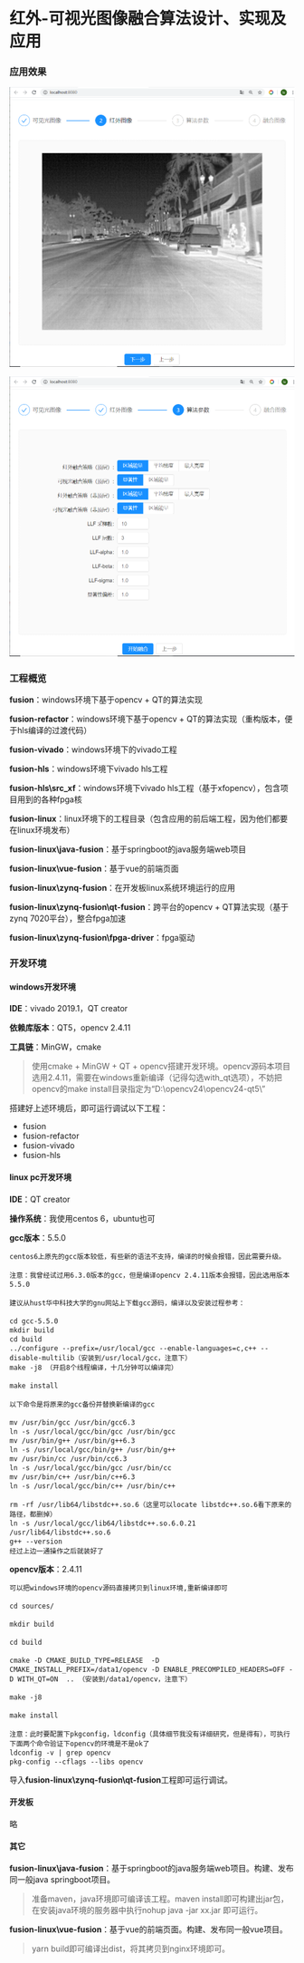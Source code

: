 # 红外-可视光图像融合算法设计、实现及应用

### 应用效果

![](docs/show1.PNG)



![](docs/show2.PNG)



### 工程概览

**fusion**：windows环境下基于opencv + QT的算法实现

**fusion-refactor**：windows环境下基于opencv + QT的算法实现（重构版本，便于hls编译的过渡代码）

**fusion-vivado**：windows环境下的vivado工程

**fusion-hls**：windows环境下vivado hls工程

**fusion-hls\src_xf**：windows环境下vivado hls工程（基于xfopencv），包含项目用到的各种fpga核

**fusion-linux**：linux环境下的工程目录（包含应用的前后端工程，因为他们都要在linux环境发布）

**fusion-linux\java-fusion**：基于springboot的java服务端web项目

**fusion-linux\vue-fusion**：基于vue的前端页面

**fusion-linux\zynq-fusion**：在开发板linux系统环境运行的应用

**fusion-linux\zynq-fusion\qt-fusion**：跨平台的opencv + QT算法实现（基于zynq 7020平台），整合fpga加速

**fusion-linux\zynq-fusion\fpga-driver**：fpga驱动

### 开发环境

#### windows开发环境

**IDE**：vivado 2019.1，QT creator

**依赖库版本**：QT5，opencv 2.4.11

**工具链**：MinGW，cmake

> 使用cmake + MinGW + QT + opencv搭建开发环境。opencv源码本项目选用2.4.11，需要在windows重新编译（记得勾选with_qt选项），不妨把opencv的make install目录指定为“D:\opencv24\opencv24-qt5\”

搭建好上述环境后，即可运行调试以下工程：

- fusion
- fusion-refactor
- fusion-vivado
- fusion-hls

#### linux pc开发环境

**IDE**：QT creator

**操作系统**：我使用centos 6，ubuntu也可

**gcc版本**：5.5.0

```
centos6上原先的gcc版本较低，有些新的语法不支持，编译的时候会报错，因此需要升级。

注意：我曾经试过用6.3.0版本的gcc，但是编译opencv 2.4.11版本会报错，因此选用版本5.5.0

建议从hust华中科技大学的gnu网站上下载gcc源码，编译以及安装过程参考：

cd gcc-5.5.0
mkdir build
cd build
../configure --prefix=/usr/local/gcc --enable-languages=c,c++ --disable-multilib（安装到/usr/local/gcc，注意下）
make -j8 （开启8个线程编译，十几分钟可以编译完）

make install

以下命令是将原来的gcc备份并替换新编译的gcc

mv /usr/bin/gcc /usr/bin/gcc6.3
ln -s /usr/local/gcc/bin/gcc /usr/bin/gcc
mv /usr/bin/g++ /usr/bin/g++6.3
ln -s /usr/local/gcc/bin/g++ /usr/bin/g++
mv /usr/bin/cc /usr/bin/cc6.3
ln -s /usr/local/gcc/bin/gcc /usr/bin/cc
mv /usr/bin/c++ /usr/bin/c++6.3
ln -s /usr/local/gcc/bin/c++ /usr/bin/c++

rm -rf /usr/lib64/libstdc++.so.6（这里可以locate libstdc++.so.6看下原来的路径，都删掉）
ln -s /usr/local/gcc/lib64/libstdc++.so.6.0.21 /usr/lib64/libstdc++.so.6
g++ --version
经过上边一通操作之后就装好了
```

**opencv版本**：2.4.11

```
可以把windows环境的opencv源码直接拷贝到linux环境,重新编译即可

cd sources/

mkdir build

cd build

cmake -D CMAKE_BUILD_TYPE=RELEASE  -D CMAKE_INSTALL_PREFIX=/data1/opencv -D ENABLE_PRECOMPILED_HEADERS=OFF -D WITH_QT=ON  .. （安装到/data1/opencv，注意下）

make -j8

make install

注意：此时要配置下pkgconfig，ldconfig（具体细节我没有详细研究，但是得有），可执行下面两个命令验证下opencv的环境是不是ok了
ldconfig -v | grep opencv
pkg-config --cflags --libs opencv
```

导入**fusion-linux\zynq-fusion\qt-fusion**工程即可运行调试。

#### 开发板

略

#### 其它

**fusion-linux\java-fusion**：基于springboot的java服务端web项目。构建、发布同一般java springboot项目。

> 准备maven，java环境即可编译该工程。maven install即可构建出jar包，在安装java环境的服务器中执行nohup java -jar xx.jar 即可运行。

**fusion-linux\vue-fusion**：基于vue的前端页面。构建、发布同一般vue项目。

> yarn build即可编译出dist，将其拷贝到nginx环境即可。
